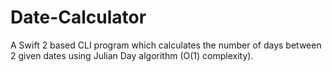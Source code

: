 # Date-Calculator
A Swift 2 based CLI program which calculates the number of days between 2 given dates using Julian Day algorithm (O(1) complexity).